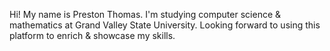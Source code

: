 Hi! My name is Preston Thomas. I'm studying computer science & mathematics at Grand Valley State University. Looking forward to using this platform to enrich & showcase my skills.
